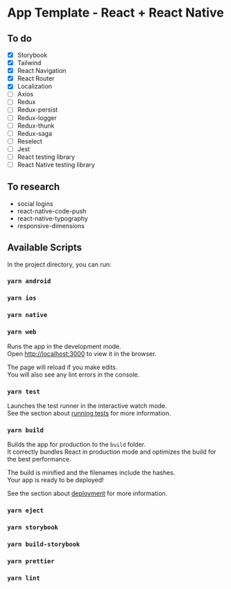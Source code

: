 # App Template - React + React Native

## To do

- [x] Storybook
- [x] Tailwind
- [x] React Navigation
- [x] React Router
- [x] Localization
- [ ] Axios
- [ ] Redux
- [ ] Redux-persist
- [ ] Redux-logger
- [ ] Redux-thunk
- [ ] Redux-saga
- [ ] Reselect
- [ ] Jest
- [ ] React testing library
- [ ] React Native testing library

## To research

- social logins
- react-native-code-push
- react-native-typography
- responsive-dimensions

## Available Scripts

In the project directory, you can run:

### `yarn android`

### `yarn ios`

### `yarn native`

### `yarn web`

Runs the app in the development mode.  
Open [http://localhost:3000](http://localhost:3000) to view it in the browser.

The page will reload if you make edits.  
You will also see any lint errors in the console.

### `yarn test`

Launches the test runner in the interactive watch mode.  
See the section about [running tests](https://facebook.github.io/create-react-app/docs/running-tests) for more information.

### `yarn build`

Builds the app for production to the `build` folder.  
It correctly bundles React in production mode and optimizes the build for the best performance.

The build is minified and the filenames include the hashes.  
Your app is ready to be deployed!

See the section about [deployment](https://facebook.github.io/create-react-app/docs/deployment) for more information.

### `yarn eject`

### `yarn storybook`

### `yarn build-storybook`

### `yarn prettier`

### `yarn lint`
